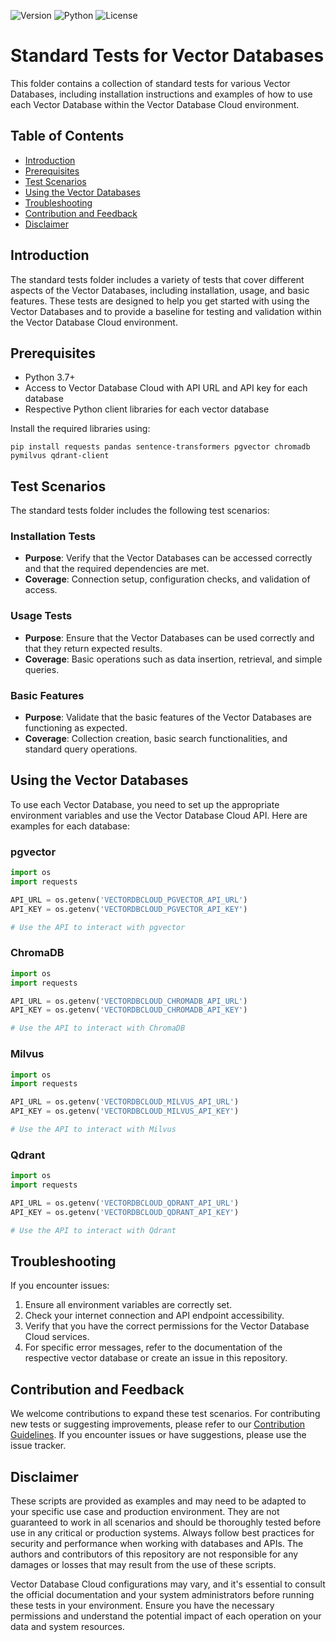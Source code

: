![Version](https://img.shields.io/badge/version-1.0.0-blue.svg)
![Python](https://img.shields.io/badge/python-3.7%2B-green.svg)
![License](https://img.shields.io/badge/license-MIT-green.svg)

# Standard Tests for Vector Databases

This folder contains a collection of standard tests for various Vector Databases, including installation instructions and examples of how to use each Vector Database within the Vector Database Cloud environment.

## Table of Contents

- [Introduction](#introduction)
- [Prerequisites](#prerequisites)
- [Test Scenarios](#test-scenarios)
- [Using the Vector Databases](#using-the-vector-databases)
- [Troubleshooting](#troubleshooting)
- [Contribution and Feedback](#contribution-and-feedback)
- [Disclaimer](#disclaimer)

## Introduction

The standard tests folder includes a variety of tests that cover different aspects of the Vector Databases, including installation, usage, and basic features. These tests are designed to help you get started with using the Vector Databases and to provide a baseline for testing and validation within the Vector Database Cloud environment.

## Prerequisites

- Python 3.7+
- Access to Vector Database Cloud with API URL and API key for each database
- Respective Python client libraries for each vector database

Install the required libraries using:
```
pip install requests pandas sentence-transformers pgvector chromadb pymilvus qdrant-client
```

## Test Scenarios

The standard tests folder includes the following test scenarios:

### Installation Tests
- **Purpose**: Verify that the Vector Databases can be accessed correctly and that the required dependencies are met.
- **Coverage**: Connection setup, configuration checks, and validation of access.

### Usage Tests
- **Purpose**: Ensure that the Vector Databases can be used correctly and that they return expected results.
- **Coverage**: Basic operations such as data insertion, retrieval, and simple queries.

### Basic Features
- **Purpose**: Validate that the basic features of the Vector Databases are functioning as expected.
- **Coverage**: Collection creation, basic search functionalities, and standard query operations.

## Using the Vector Databases

To use each Vector Database, you need to set up the appropriate environment variables and use the Vector Database Cloud API. Here are examples for each database:

### pgvector

```python
import os
import requests

API_URL = os.getenv('VECTORDBCLOUD_PGVECTOR_API_URL')
API_KEY = os.getenv('VECTORDBCLOUD_PGVECTOR_API_KEY')

# Use the API to interact with pgvector
```

### ChromaDB

```python
import os
import requests

API_URL = os.getenv('VECTORDBCLOUD_CHROMADB_API_URL')
API_KEY = os.getenv('VECTORDBCLOUD_CHROMADB_API_KEY')

# Use the API to interact with ChromaDB
```

### Milvus

```python
import os
import requests

API_URL = os.getenv('VECTORDBCLOUD_MILVUS_API_URL')
API_KEY = os.getenv('VECTORDBCLOUD_MILVUS_API_KEY')

# Use the API to interact with Milvus
```

### Qdrant

```python
import os
import requests

API_URL = os.getenv('VECTORDBCLOUD_QDRANT_API_URL')
API_KEY = os.getenv('VECTORDBCLOUD_QDRANT_API_KEY')

# Use the API to interact with Qdrant
```

## Troubleshooting

If you encounter issues:

1. Ensure all environment variables are correctly set.
2. Check your internet connection and API endpoint accessibility.
3. Verify that you have the correct permissions for the Vector Database Cloud services.
4. For specific error messages, refer to the documentation of the respective vector database or create an issue in this repository.


## Contribution and Feedback

We welcome contributions to expand these test scenarios. For contributing new tests or suggesting improvements, please refer to our [Contribution Guidelines](../CONTRIBUTING.md). If you encounter issues or have suggestions, please use the issue tracker.


## Disclaimer

These scripts are provided as examples and may need to be adapted to your specific use case and production environment. They are not guaranteed to work in all scenarios and should be thoroughly tested before use in any critical or production systems. Always follow best practices for security and performance when working with databases and APIs. The authors and contributors of this repository are not responsible for any damages or losses that may result from the use of these scripts.

Vector Database Cloud configurations may vary, and it's essential to consult the official documentation and your system administrators before running these tests in your environment. Ensure you have the necessary permissions and understand the potential impact of each operation on your data and system resources.
